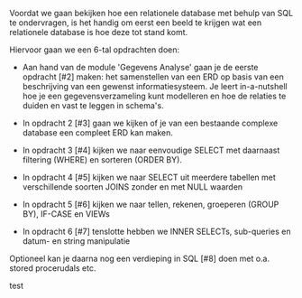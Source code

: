 Voordat we gaan bekijken hoe een relationele database met behulp van SQL te ondervragen, is het handig om eerst een beeld te krijgen wat een relationele database is hoe deze tot stand komt.

Hiervoor gaan we een 6-tal opdrachten doen:

* Aan hand van de module 'Gegevens Analyse' gaan je de eerste opdracht [#2] maken: het samenstellen van een ERD op basis van een beschrijving van een gewenst informatiesysteem. Je leert in-a-nutshell hoe je een gegevensverzameling kunt modelleren en hoe de relaties te duiden en vast te leggen in schema's.

* In opdracht 2 [#3] gaan we kijken of je van een bestaande complexe database een compleet ERD kan maken.
* In opdracht 3 [#4] kijken we naar eenvoudige SELECT met daarnaast filtering (WHERE) en sorteren (ORDER BY).
* In opdracht 4 [#5] kijken we naar SELECT uit meerdere tabellen met verschillende soorten JOINS zonder en met NULL waarden
* In opdracht 5 [#6] kijken we naar tellen, rekenen, groeperen (GROUP BY), IF-CASE en VIEWs
* In opdracht 6 [#7] tenslotte hebben we INNER SELECTs, sub-queries en datum- en string manipulatie

Optioneel kan je daarna nog een verdieping in SQL [#8] doen met o.a. stored procerudals etc.

test
